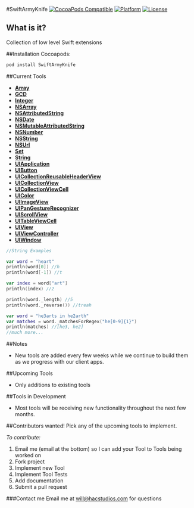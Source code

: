 #SwiftArmyKnife
[![CocoaPods Compatible](https://img.shields.io/cocoapods/v/SwiftArmyKnife.svg)](http://cocoapods.org/pods/SwiftArmyKnife) 
[![Platform](https://img.shields.io/cocoapods/p/SwiftArmyKnife.svg?style=flat)](http://cocoapods.org/pods/SwiftArmyKnife) 
[![License](https://img.shields.io/cocoapods/l/SwiftArmyKnife.svg?style=flat)](http://cocoapods.org/pods/SwiftArmyKnife)
    
## What is it?     
Collection of low level Swift extensions

##Installation
Cocoapods:
```bash
pod install SwiftArmyKnife
```

##Current Tools
- [**Array**](https://github.com/williamFalcon/SwiftArmyKnife/tree/master/Classes/Array)
- [**GCD**](https://github.com/williamFalcon/SwiftArmyKnife/tree/master/Classes/GCD)
- [**Integer**](https://github.com/williamFalcon/SwiftArmyKnife/tree/master/Classes/Integer)
- [**NSArray**](https://github.com/williamFalcon/SwiftArmyKnife/tree/master/Classes/NSArray)
- [**NSAttributedString**](https://github.com/williamFalcon/SwiftArmyKnife/tree/master/Classes/NSAttributedString)
- [**NSDate**](https://github.com/williamFalcon/SwiftArmyKnife/tree/master/Classes/NSDate)
- [**NSMutableAttributedString**](https://github.com/williamFalcon/SwiftArmyKnife/tree/master/Classes/NSMutableAttributedString)
- [**NSNumber**](https://github.com/williamFalcon/SwiftArmyKnife/tree/master/Classes/NSNumber)
- [**NSString**](https://github.com/williamFalcon/SwiftArmyKnife/tree/master/Classes/NSString)
- [**NSUrl**](https://github.com/williamFalcon/SwiftArmyKnife/tree/master/Classes/NSUrl)
- [**Set**](https://github.com/williamFalcon/SwiftArmyKnife/tree/master/Classes/Set)
- [**String**](https://github.com/williamFalcon/SwiftArmyKnife/tree/master/Classes/String)
- [**UIApplication**](https://github.com/williamFalcon/SwiftArmyKnife/tree/master/Classes/UIApplication)
- [**UIButton**](https://github.com/williamFalcon/SwiftArmyKnife/tree/master/Classes/UIButton)
- [**UICollectionReusableHeaderView**](https://github.com/williamFalcon/SwiftArmyKnife/tree/master/Classes/UICollectionReusableHeaderView)
- [**UICollectionView**](https://github.com/williamFalcon/SwiftArmyKnife/tree/master/Classes/UICollectionView)
- [**UICollectionViewCell**](https://github.com/williamFalcon/SwiftArmyKnife/tree/master/Classes/UICollectionViewCell)
- [**UIColor**](https://github.com/williamFalcon/SwiftArmyKnife/tree/master/Classes/UIColor)
- [**UIImageView**](https://github.com/williamFalcon/SwiftArmyKnife/tree/master/Classes/UIImageView)
- [**UIPanGestureRecognizer**](https://github.com/williamFalcon/SwiftArmyKnife/tree/master/Classes/UIPanGestureRecognizer)
- [**UIScrollView**](https://github.com/williamFalcon/SwiftArmyKnife/tree/master/Classes/UIScrollView)
- [**UITableViewCell**](https://github.com/williamFalcon/SwiftArmyKnife/tree/master/Classes/UITableViewCell)
- [**UIView**](https://github.com/williamFalcon/SwiftArmyKnife/tree/master/Classes/UIView)
- [**UIViewController**](https://github.com/williamFalcon/SwiftArmyKnife/tree/master/Classes/UIViewController)
- [**UIWindow**](https://github.com/williamFalcon/SwiftArmyKnife/tree/master/Classes/UIWindow)
````swift
//String Examples

var word = "heart"
println(word[0]) //h
println(word[-1]) //t

var index = word["art"]
println(index) //2

println(word._length) //5
println(word._reverse()) //treah

var word = "he3arts in he2arth"
var matches = word._matchesForRegex("he[0-9]{1}")
println(matches) //[he3, he2]
//much more...
````
##Notes
- New tools are added every few weeks while we continue to build them as we progress with our client apps.

##Upcoming Tools
- Only additions to existing tools

##Tools in Development
- Most tools will be receiving new functionality throughout the next few months.

##Contributors wanted!
Pick any of the upcoming tools to implement.

*To contribute:*
1. Email me (email at the bottom) so I can add your Tool to Tools being worked on
2. Fork project
3. Implement new Tool
4. Implement Tool Tests
5. Add documentation
6. Submit a pull request

###Contact me
Email me at will@hacstudios.com for questions
